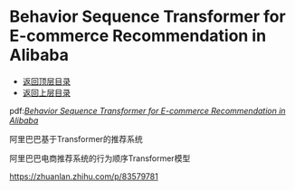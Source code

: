 # Behavior Sequence Transformer for E-commerce Recommendation in Alibaba

- [返回顶层目录](../../../README.md)
- [返回上层目录](../industry-application.md)



pdf:[*Behavior Sequence Transformer for E-commerce Recommendation in Alibaba*](https://arxiv.org/pdf/1905.06874.pdf)



阿里巴巴基于Transformer的推荐系统

阿里巴巴电商推荐系统的行为顺序Transformer模型

<https://zhuanlan.zhihu.com/p/83579781>
